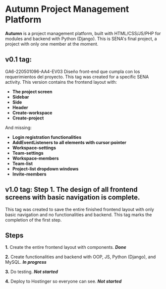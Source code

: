 # **Autumn Project Management Platform**

**Autumn** is a project management platform, built with HTML/CSS/JS/PHP for modules and backend with Python (Django). This is SENA's final project, a project with only one member at the moment.

## **v0.1 tag:**
GA6-220501096-AA4-EV03 Diseño front-end que cumpla con los requerimientos del proyecto.
This tag was created for a specific SENA activity. This version contains the frontend layout with:
- **The project screen**
- **Sidebar**
- **Side**
- **Header**
- **Create-workspace**
- **Create-project**

And missing:
- **Login registration functionalities**
- **AddEventListeners to all elements with cursor:pointer**
- **Workspace-settings**
- **Team-settings**
- **Workspace-members**
- **Team-list**
- **Project-list dropdown windows**
- **Invite-members**

## **v1.0 tag: Step 1. The design of all frontend screens with basic navigation is complete.**

This tag was created to save the entire finished frontend layout with only basic navigation and no functionalities and backend. This tag marks the completion of the first step.

## Steps

**1.** Create the entire frontend layout with components. _**Done**_

**2.** Create functionalities and backend with OOP, JS, Python (Django), and MySQL.  _**In progress**_

**3.** Do testing. _**Not started**_

**4.** Deploy to Hostinger so everyone can see. _**Not started**_
